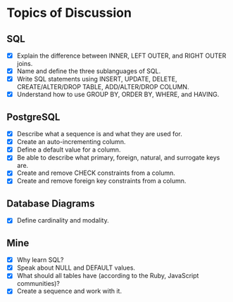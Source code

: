 # Topics of Discussion
## SQL
* [x] Explain the difference between INNER, LEFT OUTER, and RIGHT OUTER joins.
* [x] Name and define the three sublanguages of SQL.
* [x] Write SQL statements using INSERT, UPDATE, DELETE, CREATE/ALTER/DROP TABLE, ADD/ALTER/DROP COLUMN.
* [x] Understand how to use GROUP BY, ORDER BY, WHERE, and HAVING.

## PostgreSQL
* [x] Describe what a sequence is and what they are used for.
* [x] Create an auto-incrementing column.
* [x] Define a default value for a column.
* [x] Be able to describe what primary, foreign, natural, and surrogate keys are.
* [x] Create and remove CHECK constraints from a column.
* [x] Create and remove foreign key constraints from a column.

## Database Diagrams
* [x] Define cardinality and modality.

## Mine
* [x] Why learn SQL?
* [x] Speak about NULL and DEFAULT values.
* [x] What should all tables have (according to the Ruby, JavaScript communities)?
* [x] Create a sequence and work with it.